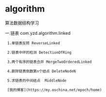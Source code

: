 # algorithm
算法数据结构学习

 一.链表 com.yzd.algorithm.linked
    
     1.单链表反转 ReverseLinked
    
     2.链表中环的检测 DetectionOfRing
    
     3.两个有序的链表合并 MergeTwoOrderedLinked 
    
     4.删除链表倒数第n个结点 DeleteNodeN
    
     5.求链表的中间结点  MiddleNode
     
     [我的博客](https://my.oschina.net/epoch/home)
    
